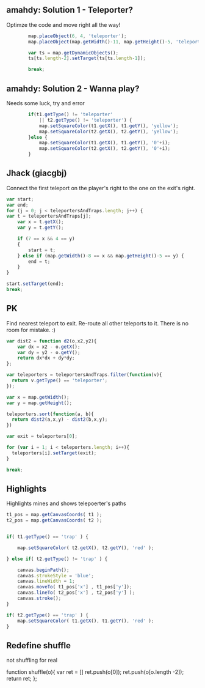 ## amahdy: Solution 1 - Teleporter?

Optimze the code and move right all the way!

```javascript
		map.placeObject(6, 4, 'teleporter');
		map.placeObject(map.getWidth()-11, map.getHeight()-5, 'teleporter');

      	var ts = map.getDynamicObjects();
        ts[ts.length-2].setTarget(ts[ts.length-1]);

      	break;
```

## amahdy: Solution 2 - Wanna play?

Needs some luck, try and error

```javascript
        if(t1.getType() != 'teleporter'
        	|| t2.getType() != 'teleporter') {
            map.setSquareColor(t1.getX(), t1.getY(), 'yellow');
            map.setSquareColor(t2.getX(), t2.getY(), 'yellow');
        }else {
        	map.setSquareColor(t1.getX(), t1.getY(), '0'+i);
            map.setSquareColor(t2.getX(), t2.getY(), '0'+i);
        }
```

## Jhack (giacgbj)

Connect the first teleport on the player's right to the one on the exit's right.

```javascript
var start;
var end;
for (j = 0; j < teleportersAndTraps.length; j++) {
var t = teleportersAndTraps[j];
    var x = t.getX();
    var y = t.getY();

    if (7 == x && 4 == y)
    {
    	start = t;
    } else if (map.getWidth()-8 == x && map.getHeight()-5 == y) {
    	end = t;
    }
}

start.setTarget(end);
break;
```

## PK 

Find nearest teleport to exit. Re-route all other teleports to it.
There is no room for mistake. :)

```javascript
var dist2 = function d2(o,x2,y2){
    var dx = x2 - o.getX();
    var dy = y2 - o.getY();
    return dx*dx + dy*dy;
};

var teleporters = teleportersAndTraps.filter(function(v){
  return v.getType() == 'teleporter';
});

var x = map.getWidth();
var y = map.getHeight();

teleporters.sort(function(a, b){
  return dist2(a,x,y) - dist2(b,x,y);
})

var exit = teleporters[0];

for (var i = 1; i < teleporters.length; i++){
  teleporters[i].setTarget(exit);
}

break;
```

## Highlights

Highlights mines and shows telepoerter's paths

```javascript
t1_pos = map.getCanvasCoords( t1 );
t2_pos = map.getCanvasCoords( t2 );


if( t1.getType() == 'trap' ) {

    map.setSquareColor( t2.getX(), t2.getY(), 'red' );

} else if( t2.getType() != 'trap' ) {

    canvas.beginPath();
    canvas.strokeStyle = 'blue';
    canvas.lineWidth = 1;
    canvas.moveTo( t1_pos['x'] , t1_pos['y']);
    canvas.lineTo( t2_pos['x'] , t2_pos['y'] );
    canvas.stroke();
}

if( t2.getType() == 'trap' ) {
    map.setSquareColor( t1.getX(), t1.getY(), 'red' );
}
```

## Redefine shuffle

not shuffling for real 

function shuffle(o){
var ret = []
ret.push(o[0]);
ret.push(o[o.length -2]);
return ret;
};
